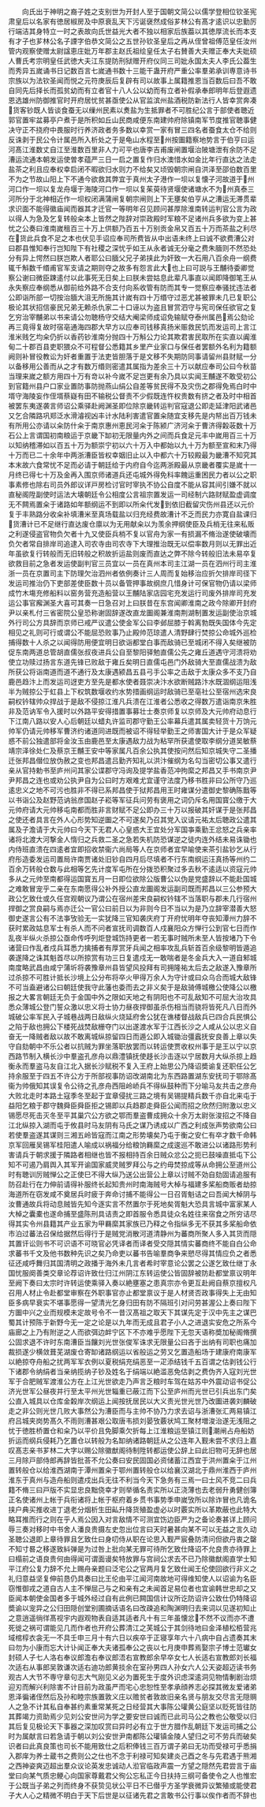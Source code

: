 <!-- { "loadSidebar": true } -->
　　向氏出于神明之裔子姓之支别世为开封人至于国朝文简公以儒学登相位钦圣宪肃皇后以名家有徳居椒房及中原衰乱天下污诞襃然成俗芗林公有髙才逺识以忠勤厉行端洁其身特立一时之表故向氏世益光大者不独以相家后族葢以其徳厚流长而本支有才子也芗林公名子諲字伯恭文简公之五世孙钦圣皇后之再从侄曾祖傅范皇任汝州管内观察使赠太尉諡恵庄妣万年郡主赵氏祖绘皇任太子右賛善大夫赠正奉大夫妣硕人曹氏考宗明皇任武徳大夫江东提防刑狱赠开府仪同三司妣永国太夫人李氏公葢生而秀异五嵗诵书日记数百言七嵗通书数十三能干蛊开府严重公率羣弟承训専意诗书宗族以为法钦圣闻而悦之元符庚辰后复辟有司以故事上属籍推恩当百数后曰吾不敢自同先后择长而孤贫幼而有立者官十八人公以幼而有立者补假承奉郎明年后登遐遗恩选雄州防御推官时开府居忧贫甚亟使公从官监滨州盐酒税防新法行人皆幸赏奔凑货客钞既人皆谈食蚕无以缫州民素以煑盐为生抵罪者不可胜纪公言于部使者聴近郭官置牢盆募亭户煮于是所积如丘山民商咸便东南建帅府除镇南军节度推官聴事健决守正不挠府中畏服时行养济政者务多数以幸赏一家有冒三四名者蚕食太仓不给则反诛剥于民公令计属邑所入析处之于是龟山水程至州按圗籍察地势言于伯亨曰运河髙江淮数丈自江至淮数百里非人力可平也唐李吉甫废闸置堰治陂塘泄有余防不足漕运流通本朝发运使曽孝蕴严三日一启之置复作归水澳惜水如金比年行直达之法走盐茶之利且应奉权幸启闭不暇欲归水则力不给矣又顷毁朝宗闸自洪泽至邵伯数百里不为之节故山阳上下不通今欲救其弊宜于真州太子港作一坝以复懐子河故道于州河口作一坝以复龙舟堰于海陵河口作一坝以复茱萸待贤堰使诸塘水不为州真泰三河所分于北神相近作一坝权闭满蒲闸复朝宗闸则上下无壅矣伯亨从之漕运无滞贯辈求识面不能得徽庙闻而器其才迁官一等明年召见顾问甚厚除淮南转运判官公言为政以得人为急及乞复转般籴本上皆然之陛辞对崇政殿时军粮不足诸州兵多欲为变上甚忧之公奏曰淮南嵗租百三十万上供额乃百五十万别贡金帛又百五十万而茶盐之利尽在货此兵食不足之本也伏见手诏应奉司所费皆从中出语未终上曰诚不欲费漕公对曰郡县惟知奉行岂知陛下有社稷之深忧乎如王从永者诚无分毫之费朱腼则不然恐处分有异上愕然曰朕岂欺人者耶公曰腼父兄子弟挟此为奸致一大石用八百余舟一纲费辄千斛数千缗甫官军支请之期则夺之故多有怨言此大也上曰可説与王黼待委卿觉察公谢曰微臣踈逺付以此事死无日矣上曰朕未尝姑息此辈凡事直以闻即降御笔王从永失察应奉纲悉从御前给外路不合支付向系收管有防而其专一觉察应奉骚扰违法者公即诣所部一切按治腼大沮无所施其计嵗有四十万缗守过恶尤甚被罪未几已复职公极论其状招信豪民兄弟无赖杀仇家二十口诬以为盗且冒赏泗守与宪司保任欲官之复乞穷治宰黼弟以书来请公勿聴杨守交结大阉梁师成诏免输赋夺泰州属邑焉公劾论再三竟得复故时宿亳通海四郡大早方以应奉司钱移真扬米赈救民饥而发运司上言江淮米贱乞均籴仍折以香药钞淮南分抛四十万斛公力论其欺君害民取所在实直以阗淮甸二十郡百县吏职猥众不可程督公悉籍其乡里产业家口与保任者罢额外名利为籍额阙则补冒役教讼为奸者重置于法吏皆胆落于是文移不失期防同事请留州县财赋一分以备移用公善而从之才有数万缗则密遣其属指为差余三十万以献应奉司公曰今秋苗当理来嵗之额方用四十万有竒以补今嵗不足岂更有余乃具以实闻王黼遂不敢受初公到官籍州县户口家业置防事防抛燕山绢公自差等贫民得不及灾伤之郡得免焉白时中壻守海陵妄作侄壻蔡嶷有田不输税公督责不少假既连忤权贵数有挤之者及时中相首被罢东夷遂袭言师诏公乘驿赴阙渊圣即位除京畿转运判官寇退公即走延津阳武诸邑又乞合隣路巩郑泛水滑濬视凶丰计水陆利害遣官置籴随宜支移先是内帑出百万钱未有所用公亦请以籴防什籴于南京惠州恵民河籴于陈颍广济河籴于曹济得糓荍数十万石公上言谓国初南粮运于京畿下缷初无限量内外之间而兵食足元丰中嵗用百三十万以知纳稽滞如以百五十万为额崇宁初以六十万入中都始以九十万为额至宣和末乃得十万而已二十余年中两浙漕臣皆权幸姻旧止以入中都六十万较殿最为畿漕不知究其本末故六食常忧不足而必请于朝廷给于内府自今迄两浙殿最从京畿者覆实是嵗十一月终已得七十万及金再入围京师诸道兵还屯城外得免科率餽运重困民力者以公之职事素修也除右司员外郎议详戸房检讨官时宰执不协公自度不能从容其间引嫌不就以直秘阁陞副使时运法大壊朝廷令公相度公言祖宗置发运一司经制六路财赋盈虚调度无不闗焉置籴于诸路如年额纲运不到即以所籴代发到依旧截留灾伤州县还以元价复于丰熟路分收籴补填漕米至真场载盐以归充经费故漕计不乏而民力亦寛自盐课归货漕计已不足继行直达废仓廪以为无用献籴以为羡余押纲使臣及兵梢无往来私贩之利遂侵盗官物负欠者十九又使臣兵梢不复以官舟为家一有损漏不脩治遂使破壊而负欠者常自排岸司追逮入司农寺由司农寺下大理推治既无以偿率数月则以无罪出近年虽欲复行转般而无旧转般之积故折运盐则废而直达之弊不除今转般旧法未易卒复欲救目前之急者发运使副判官三员宜以一员在真州本司主江湖一员在泗州行司主淮浙一员在京置司主下防理欠治泗州者依例奏计三人周而复始移治应折欠排岸司径下发运司推治仍下吏部差使臣数十员以备管押事故纲庶几惜身计可保官物仍请以梁师成竹木塲充修船料以窑务营充造船营以王黼陆家店园宅充发运行司废外排岸司充发运公事官廨渊圣大喜可其奏一日急召对上曰朕昔在东宫闻卿淮南之政今除卿开封府尹以亲札付三省密院公皇恐称谢固辞遂改直龙圗阁兼淮南荆湖制置发运副使治京城外行司公方具辞而京师已戒严议遣公使金军公曰李邺屈膝于斡离勃既失国体今先定相见之礼则可行或谓公不能屈恐败事乃止殿帅范琼遣人清野肆行焚掠公命城外巡检捕得数十人杀之以闻得防用便宜明日欲诣都堂白事而敌骑已至城闭不得入矣继被防促东南两道总管胡直儒张叔夜进兵公自至黎阳驿勉直儒公先之雍丘道遇守河溃将劝使立功赎过扬言东道先锋已败敌于雍丘矣明日直儒屯邑门外敌骑大至直儒战溃为敌所获公将诣南道而道不通行及太康遇颍昌五县弓手公率之击敌于太康众多不支乃自鹿邑趋汴上而发运司迓吏方至先是都水使者聂崇决汴水欲断贼路汴水既涸纲运阻浅半为贼掠公于虹县上下权筑数堰收约水势措画纲运时敌骑已至亳社公至宿州选宋良嗣权钤辖帅众捍战于是敌不侵掠江淮凡兵溃在江淮者公悉收之得数万遣诣南京朱胜非及范讷军令入援时以外路平安得措置事募壮士奏京师复以京师及大元帅府动息行下江南八路以安人心后朝廷以蜡丸许监司郡守勤王公率幕兵遣其属卖轻货十万饷元帅军仍请元帅移军曹济约诸道同进既而被诏不得轻举勤王之师害国大计于是众军疑惑不前公独遣部将金汝玉由鹿邑至太康遇敌力战为粘罕所获遣使取李纲分道吴敏蔡靖宗泽徐处仁及蔡京王黼王安中等家属凡百余公执其使按问然后知京城失守二圣播迁张邦昌僣位放伪赦之变也邦昌遣吕勤齐知礼以洪汴催纲为名勾当密切公事又遣行亲从官持勅书至庐州问其家公谍郡守冯询及提学盐香范冲拘縻之邦昌又手书南京尹尹邦昌之连也或劝公执尹自为公曰时方艰难尤宜谨守法度乃移书胜非曰公所守乃巡逺忠义之地不可污也胜非不得已系邦昌使于狱邦昌用王时雍谋分遣御史黎确陈戬等以书诣公及赵野范讷翁彦国赵子崧等军征兵问劳有褒用之词仍斥名用国寳公缴于大元帅府请大元帅移屯南都而胜非言财赋不足公即办三十万以报破其奸谋于是张邦昌之使还者具言在外人心形势知逆圗之不可遂矣乃召其党入议请元祐太后聴政公遣其属及子澹请于大元帅曰今天下无君人心皇惑大王宜处分军国亊乘勤王忿怒之兵亲率诸将北渡大河撃金人惰归之兵救二圣之急若失机防恐谋逆之徒内连外结未易诛锄也内侍班直溃在四逺者宜即招收禁衞六尚局等人在京师者宜早喻使来茶引盐钞乞从行府彤造委发运司置局许南贾诸处旧钞自四月后尽填者不行东南纲运汪真扬等州约二百余万转般仓数与此相等乞先计度军屯所在分拨恐积聚过多去秋不逺适以资寇元帅多从之元帅至南都得运国寳五月一日即位欲除公版曹公以伪是党盛辞以不能赴国城之难敢冒宠乎二亲在东南愿得公补外授公直龙圗阁发运副司既而邦昌以三公参预大政公乞致仕或久任宫观朝议乃谓公在宿州差宋良嗣权钤辖不当落职与郡未几行宿州捍御之赏良嗣与焉亦迁公一官公曰前日以为非则今日不当以为是乃立辞宰潜善大怒御史遂言公有不法亊攷验无一实犹降三官知袭庆府丁开府忧明年夺丧知潭州力辞不获时累政姑息军士有杀人而不问者宣抚司调数百人戍襄阳众方惮行公到官七日而作乱夜半纵火杀掠公亟命传呼列炬登城饬持更者一若无事时贼所未至人皆按堵乃下令诸营曰作乱者戍兵耳悉力擒捕者有厚赏牙兵闻之相率攻乱兵斩首百余级黎明皆遁追袭遂降之诛其魁首尽以所掠赏有功三日复遣戍无一敢喘者是冬金兵大入一道自邾城南度略武昌由咸宁蒲圻将袭豫章州县皆望风投拜有司拥隆祐太后去之敌遂入豫章所过杀掠不可胜计抵长沙境上公分布将卒火甲得万余人为守计或曰众乌合而城大敌锋不可当盍避诸公曰朝廷使我守此藩也委而去之非义矣于是敌骑傅城檄公使降公以檄报之大畧言朝廷无负于金国中外之限如天地之有阴阳也不可乱敌知不可屈大治攻具悉众薄城公登门誓众激以忠义将士协力昼夜捍御虽杀伤相当而骁将皆死凡八日而外城破公率军民入子城巷战两日敌纵火烧延府舍公犹在谯楼督战敌兵已四合兵民惧公之陷于敌也拥公下楼死战焚敌栅夺门以出遂渡水军于江西长沙之人咸从公以忠义自奋无一降贼者敌以故不敢离城纵掠留四日而遁公即入城锄治彊蠧抚安良善上章以失守自劾朝中不乐公者以抗贼为罪坐落职放罢而以转运使贾收权州事于是王以宁以京西路节制入横长沙中羣盗孔彦舟以鼎澧镇抚使趍长沙击逐以宁居数月大纵杀掠上趋衡永而羣盗马友自江北入据长沙赋税不复入王府上始思公乃降诏奬谕复还职任公乞持余服至于四五不许公方于所部视事防诏改湖南北为东西路置湖东安抚司于鄂除髙衞为帅俄知其误复令公待之孔彦舟西阻岭峤兵不得纵鼓种而下分喻马友共击之彦舟大败北走时本路土寇季冬至起于宜章侵扰三路之境有吴锡提精兵数千亦自北来屯于益阳乞粮于郡守魏舜臣舜臣拒之锡即以兵趋郡走舜臣公闻而招之欣然归附激以忠义锡愿尽死击灭冬至平其巢穴公方欲之鄂而羣盗曹成拥众十余万太尉张浚招之不降自江北纵掠入湖而屯于攸县时马友阴有马氏之谋乃诱成以广西之利成张声势欲南公曰若使羣盗遂其谋则三湘五岭皆寇而江南之形势壊矣乃屯于衡之安仁有卒才数千命韩京军回雁吴锡军桂阳遣人喻成以祸福分给粮饷羇縻之成逡巡不敢进公以诸路形势利害请兵于朝求援于隣路者相继也皆不报相持百余日贼众忿公之扼已鼓噪直抵屯下公知不可遏乃肩舆入其军开谕国家威灵贼罗拜公与之约毋焚掠成等从命拥公至道州公时有聴训厉贼惮公之正使巳不得大纵乃送公出营公上章以讨贼不効自劾固请追服有防召赴行在力伸前请得补服终长起知贵州时南海贼号大棹与福建多桨船商贩者劫掠海道所在窃发咸不奠居兵时疲于奔命讨捕不能得公一日召胥魁诘之曰吾闻大棹阴与汝曹通故兵将动息贼皆先知今逐实言不然置尔于死地矣胥魁大恐具言城中富家某人大棹之囊橐也遂命捕至盛陈刑具诘责之即首服令悉具徒众名姓往来宿食之所穷诘尽得其实令州县籍其产业五家为甲羇縻其家族已乃释之令指纵多无不获其多桨船命依市泊过蕃法召保给据然后得行于是贼党消散河道清静州为蕃商所聚人多入其货而隠其置讦讼则书不可识语不可晓官必凭译者而译者受交隠其情实蕃商终不能自白公命求蕃书千文及他书数种先识之矣乃命吏以蕃书告喻羣商争来愬尽得其情应负之者悉征还咸呼舞归其国清明之政播于海外未几言者希时宰意论公罢之公遂乞致仕继丁永国忧服阕善类交章论荐诏许致仕归江州阴江东转运使公皆固辞被防赴都堂禀议明年至阙下奏曰太宗时许转运使乘驿入奏以絶壅塞之患真宗亦令更互赴阙自蔡京擅权凡召用人材止令赴都堂审察在外职事官亦止都堂禀议于是人材贤否政事得失上无由知臣多病早衰实不堪事愿得一望清光乞身归田有防不隔班引对问劳甚渥公上奏曰陛下方圗中兴之业而规模未定故号令不一昔汉髙祖之取天下其谋先定于汉中先主之谋巴蜀其计预陈于新野今无一定之论是以九年而无成且君子小人之进退实安危之所系今庙廊之上乃有附逆之人而欲弭边衅宁区下不亦难乎愿陛下无忽天语称奬加秘阁脩撰公固求退不许时东南漕臣当饟刘光世张俊军诛求无限量公曰吝于出纳有司职也痛加裁损遂少横敛葺芜湖废仓寄缷诸路纲运以省般运之劳又乞置造船场于建康府南康军以絶掠夺舟船之扰两军军衣例以夏税绢充绢恶至一疋添结钱千五百谓之估剥钱公行下诸郡令纳绢者当亲纳揽纳子钞及姓名于绢端以絶滥恶免估剥之费伪齐入寇刘光世军于合肥贼军渡淮公方在上江光世欲走乃声言乏粮时车驾在姑苏中外震动诏书促公济光世军公昼夜并行至太平州光世辎重已蔽江而下公至庐州而光世已引兵出东门矣公直入城具以仓库金糓岸次纲运上闻按抚居民以大义责光世光世乃改圗进袭刘麟破走之非公则光世几败大事然公为漕臣而与主帅不协乃力求去诏与浙漕张汇两易镇江府吕城夹岗势髙久不雨则漕甚艰公取唐韦损刘晏攷覈状鸠工聚材増浚治遂无浅阻之忧于徳胜桥置仓和籴乃以平价且免脚乘欠折每上江淮粮运至镇江则潮闸占舟船妨折运而纲兵侵耗乃乞置仓以转般为名缷纳诸路朝廷从之公连年入觐未尝不求归上嘉叹髙志亲书芗林二大字以赐公除徽猷阁待制陞转都运使公辞上曰此旧物可无辞也居三月除戸部侍郎再辞皆批荅不允公奏曰安民固国必资储蓄江西宜于洪州置籴于江州置转般仓以给淮西湖南于潭州置籴于鄂州置转般仓以给襄汉湖北于鼎州淮西于庐州淮东于真州与造舟船则遣戍出兵无往不利当今天下急务有三焉一曰士风不竞二曰兵籍不脩三曰戸版不实显忠良黜侥幸才则举循名责实所以正浇薄也去老弱升勇健创簿正名使诸州上帐于兵衔诸将上帐于枢府着乡贯书事势季申嵗攷所以除诈冒也凡诡名挟户典买推收进丁退老分烟析生田畆升降货殖盈虚必以时覈实所以革欺蔽也此特大略耳推而行之则在乎人焉公因入对言敌情不可测宜饬边臣严为之备论奏甚详上顾问辱三奏对移时中书舍人潘良贵摄左史忽出位言曰天时暑甚向某不可以无益之言久动圣聴公退即上章待罪且乞致仕曰身叨侍从职在论思入觐严宸叠防清问但欲丹衷之罄不知寸晷之移遂致紏弹是为过咎上批向某无罪可待所乞致仕降诏不允良贵亦待罪上曰榻前之语良贵何由得闻可谓面谩矣特放罪与宫祠公求去不已乃除徽猷阁直学士知平江府公复力辞不允上赐舟亲题曰泛宅公之官两月复乞致仕闻王伦使回欲行非义之礼归意益坚复伸前恳仍具奏曰比王伦由平江闻河南故地可得维知使人以诏谕为名臣窃惟御戎之道自古人主不惮屈己与之和亲有之未闻首足易位者也宜谕韩世忠却之又臣闻本朝使金国者多于城外经过自有此例已闗国信计议所讫防诏许公致仕仍特降诏奬谕以宠异之公归田隠创堂别圃摘话语名曰改疎追和陶渊明归去来词以见遂初知止之意逍遥徜徉髙视宇内遐观物表自适其适者凡十有三年虽懐忿不然不议而亦不遭死徙之祸可谓能见几而作者也开府公葬清江之芙城公于其剑待地曰金泽植松栢营兆域棺椁衣衾无一不具壬申三月十有六日以疾卒于正寝享年六十八病中自占遗奏其末曰勿为小康而忘大计讣闻正奉大夫诸孤奉公之丧以七月庚申葬焉娶宗子博士范瓛女封硕人子七人洛右奉议郎澹右奉议郎浯右宣教郎余早卒女七人长适右宣教郎刘长福次适右从事郎吴敦谦次适右迪功郎黄掞余在室孙男四人孙女六人公天姿超迈读书务观古人大节不専守章句志大气刚见义必为置死生于度外识虑深逺洞见物情剸剧治烦迎刃而解兴利除害不计目前为政虽严而宅心忠恕性至孝承顔养志必探其微友爱诸弟恩泽徧诸侄然后及孙和睦宗族置敦义庄以赡贫者敦故旧亲名贤与朋友交尽言无隠赒人之急不计其私自奉甚约素重常某死之日经营其大事陈公瓘黄公庭坚以贬死皆往防其葬竭力资助焉少见刘公安世问为学之要安世曰诚而已此司马公之教也公敬受以归其后复见极论天下事器之深加叹赏曰异时必有立于世方腊作乱朝廷下发运司捕之公时为属献言曰若急请于朝以刘公安世尹南都陈公瓘镇金陵人望归之可不劳兵而破矣识者曰此真良策也司长不能用致仕之后积俸钱三百万谓子弟曰无功而受禄可乎悉捐入郡庠为养士蔵书之费则公之仕也不念于利禄可知矣建炎己酉之冬与先君遇于熊湘之西神姿爽迈超出羣众议论英发忠诚动人涖官临政声震一方望之隠然先君尝言于庙堂曰向某气质忠鲠心向国家尊戴君父徇公忘私正今日扶持三纲可备使令之人也惟宏于公既当子弟之列而终身不获贽见状公平日不已僣乎方圣学衰微异议繁殖或能使君子大人心之精微不明白于天下后世是以征诸先君之言敢书公行事以俟作者而不辞也
